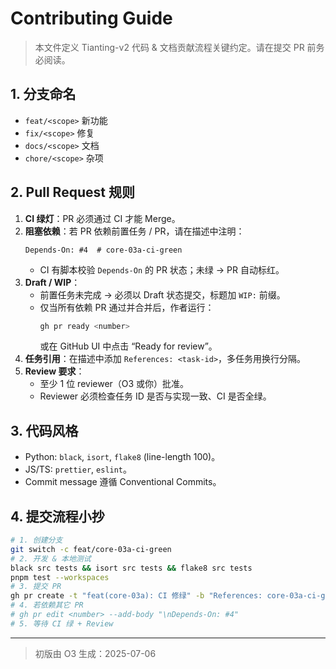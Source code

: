 <!-- status: done -->
# Contributing Guide

> 本文件定义 Tianting-v2 代码 & 文档贡献流程关键约定。请在提交 PR 前务必阅读。

## 1. 分支命名
- `feat/<scope>` 新功能
- `fix/<scope>` 修复
- `docs/<scope>` 文档
- `chore/<scope>` 杂项

## 2. Pull Request 规则
1. **CI 绿灯**：PR 必须通过 CI 才能 Merge。
2. **阻塞依赖**：若 PR 依赖前置任务 / PR，请在描述中注明：
   ```text
   Depends-On: #4  # core-03a-ci-green
   ```
   - CI 有脚本校验 `Depends-On` 的 PR 状态；未绿 → PR 自动标红。
3. **Draft / WIP**：
   - 前置任务未完成 → 必须以 Draft 状态提交，标题加 `WIP:` 前缀。
   - 仅当所有依赖 PR 通过并合并后，作者运行：
     ```bash
     gh pr ready <number>
     ```
     或在 GitHub UI 中点击 “Ready for review”。
4. **任务引用**：在描述中添加 `References: <task-id>`，多任务用换行分隔。
5. **Review 要求**：
   - 至少 1 位 reviewer（O3 或你）批准。
   - Reviewer 必须检查任务 ID 是否与实现一致、CI 是否全绿。

## 3. 代码风格
- Python: `black`, `isort`, `flake8` (line-length 100)。
- JS/TS: `prettier`, `eslint`。
- Commit message 遵循 Conventional Commits。

## 4. 提交流程小抄
```bash
# 1. 创建分支
git switch -c feat/core-03a-ci-green
# 2. 开发 & 本地测试
black src tests && isort src tests && flake8 src tests
pnpm test --workspaces
# 3. 提交 PR
gh pr create -t "feat(core-03a): CI 修绿" -b "References: core-03a-ci-green"
# 4. 若依赖其它 PR
# gh pr edit <number> --add-body "\nDepends-On: #4"
# 5. 等待 CI 绿 + Review
```

---
> 初版由 O3 生成：2025-07-06 